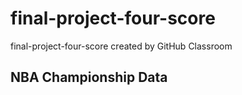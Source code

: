 # final-project-four-score
final-project-four-score created by GitHub Classroom

## NBA Championship Data
